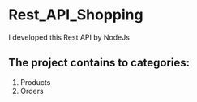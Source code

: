 # Rest_API_Shopping

I developed this Rest API by NodeJs 

## The project contains to categories:
1) Products
2) Orders
